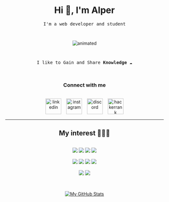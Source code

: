 <h1 align="center">Hi 🤙, I'm Alper</h1>

<p align="center">
<samp>I'm a web developer and student</samp>
</p>

<br>
<p align="center">
  <img src="https://media.giphy.com/media/LmNwrBhejkK9EFP504/giphy.gif" alt="animated" />
</p>
<br>

<p align="center">
<samp>I like to Gain and Share <strong>Knowledge</strong> ☁️
</samp>
</p>

<br/>

<h3 align="center">Connect with me</h3>
<br>
<div align="center">
<img src='https://cdn.jsdelivr.net/npm/simple-icons@3.0.1/icons/linkedin.svg' alt='linkedin' href="https://www.linkedin.com/in/alperkapusizoglu/" height='50'> 
&nbsp;&nbsp;
<img src='https://cdn.jsdelivr.net/npm/simple-icons@3.0.1/icons/instagram.svg' alt='instagram' href="https://www.instagram.com/alperkpszoglu/" height='50'>
&nbsp;&nbsp;
<img src='https://cdn.jsdelivr.net/npm/simple-icons@3.0.1/icons/discord.svg' alt='discord' href="https://discord.gg/TkjQjcsAbF" height='50'> 
&nbsp;&nbsp;
 <img src='https://cdn.jsdelivr.net/npm/simple-icons@3.0.1/icons/hackerrank.svg' alt='hackerrank' href="https://www.hackerrank.com/alperkapusizogl1" height='50'>
</div>
<hr>
<h2 align="center">My interest 👨🏽‍💻</h2>

<br/>
<div align="center">

<img src="https://img.shields.io/badge/c%23%20-%23239120.svg?&style=for-the-badge&logo=c-sharp&logoColor=white"/>
<img src="https://img.shields.io/badge/.Net-563D7C?&style=for-the-badge&logo=.net&logoColor=white"/>
<img src="https://img.shields.io/badge/JavaScript-black?style=for-the-badge&logo=JavaScript&logoColor=yellow"/>
<img src="https://img.shields.io/badge/node.js%20-%2343853D.svg?&amp;style=for-the-badge&amp;logo=node.js&amp;logoColor=white">
</div>

<br/>
<div align="center">
<img src="https://img.shields.io/badge/react%20-%2320232a.svg?&style=for-the-badge&logo=react&logoColor=%2361DAFB"/>

<img src="https://img.shields.io/badge/-Bootstrap-563D7C?&style=for-the-badge&logo=Bootstrap&logoColor=%2#7952B3"/>

<img src="https://img.shields.io/badge/-github-black?&style=for-the-badge&logo=github&logoColor=%2#7952B3"/>
<img src="https://img.shields.io/badge/git%20-%23F05033.svg?&style=for-the-badge&logo=git&logoColor=white"/>
</div>
<br/>

<div align="center">
<img src="https://img.shields.io/badge/html5%20-%23E34F26.svg?&style=for-the-badge&logo=html5&logoColor=white"/>
<img src="https://img.shields.io/badge/css3%20-%231572B6.svg?&style=for-the-badge&logo=css3&logoColor=white"/>
</div>

<br/>
<br/>
<div align="center">

[![My GitHub Stats](https://github-readme-stats.vercel.app/api/?username=alperkpszoglu&count_private=true&theme=tokyonight&showicons=true)]()

</div>
